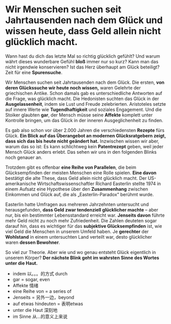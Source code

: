 # Wir Menschen suchen seit Jahrtausenden nach dem Glück und wissen heute, dass Geld allein nicht glücklich macht.

Wann hast du dich das letzte Mal so richtig glücklich gefühlt? Und warum währt dieses wunderbare Gefühl **bloß** immer nur so kurz? Kann man das nicht irgendwie konservieren? Ist das Herz überhaupt am Glück beteiligt? Zeit für eine **Spurensuche**.

Wir Menschen suchen seit Jahrtausenden nach dem Glück. Die ersten, **von deren Glückssuche wir heute noch wissen,** waren Gelehrte der griechischen Antike. Schon damals gab es unterschiedliche Antworten auf die Frage, was glücklich macht. Die Hedonisten suchten das Glück in der **Ausgelassenheit**, indem sie Lust und Freude zelebrierten. Aristoteles setzte auf innere Werte wie **Tugendhaftigkeit** und soziales Engagement. Und die Stoiker glaubten **gar**, der Mensch müsse seine **Affekte** komplett unter Kontrolle bringen, um das Glück in der inneren Ausgeglichenheit zu finden.

Es gab also schon vor über 2.000 Jahren die verschiedensten **Rezepte** fürs Glück. **Ein Blick auf das Überangebot an modernen Glücksratgebern zeigt, dass sich das bis heute nicht geändert hat.** Inzwischen wissen wir aber, warum das so ist: Es kann schlichtweg kein **Patentrezept** geben, weil jeder Mensch Glück anders erlebt. Das sehen wir uns in den folgenden Blinks noch genauer an.

Trotzdem gibt es offenbar **eine Reihe von Parallelen**, die beim Glücksempfinden der meisten Menschen eine Rolle spielen. **Eine davon** bestätigt die alte These, dass Geld allein nicht glücklich macht. Der US-amerikanische Wirtschaftswissenschaftler Richard Easterlin stellte 1974 in einem Aufsatz eine Hypothese über den **Zusammenhang** zwischen Einkommen und Glück auf, die als „Easterlin-Paradox“ berühmt wurde.

Easterlin hatte Umfragen aus mehreren Jahrzehnten untersucht und herausgefunden, **dass Geld zwar tendenziell glücklicher machte** – aber nur, bis ein bestimmter Lebensstandard erreicht war. **Jenseits davon** führte mehr Geld nicht zu noch mehr Zufriedenheit. Die Zahlen deuteten sogar darauf hin, dass es wichtiger für das **subjektive Glücksempfinden** ist, wie viel Geld die Menschen in unserem Umfeld haben. Je **gerechter** der **Wohlstand** in einem untersuchten Land verteilt war, desto glücklicher waren **dessen Bewohner**.

So viel zur Theorie. Aber wie und wo genau entsteht Glück eigentlich in unserem Körper? **Der nächste Blink geht im wahrsten Sinne des Wortes unter die Haut.**

* indem 以。。。的方式 durch
* gar = sogar, even
* Affekte 情绪
* eine Reihe von = a series of
* Jenseits = 另外一边，beyond
* auf etwas hindeuten = 表明etwas
* unter die Haut 深刻地
* im Sinne 从...的意义上来说
